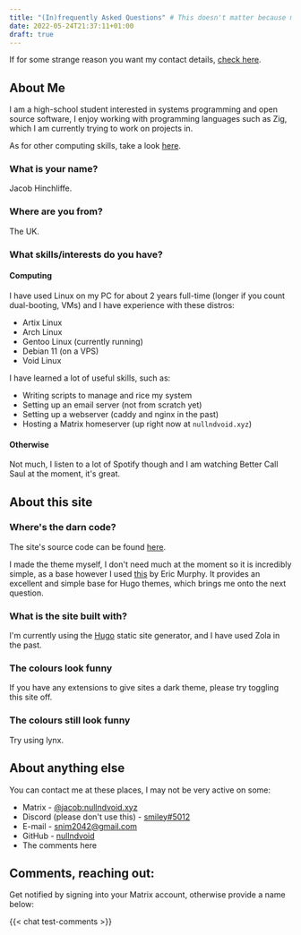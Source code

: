 ```yaml
---
title: "(In)frequently Asked Questions" # This doesn't matter because my theme doesn't show it
date: 2022-05-24T21:37:11+01:00
draft: true
---
```


If for some strange reason you want my contact details, [check here](#about-anything-else).

## About Me

I am a high-school student interested in systems programming and open source software, I enjoy working with programming languages such as Zig, which I am currently trying to work on projects in.

As for other computing skills, take a look [here](#what-skillsinterests-do-you-have).

### What is your name?

Jacob Hinchliffe.

### Where are you from?

The UK.

### What skills/interests do you have?

#### Computing

I have used Linux on my PC for about 2 years full-time (longer if you count dual-booting, VMs) and I have experience with these distros:

* Artix Linux
* Arch Linux
* Gentoo Linux (currently running)
* Debian 11 (on a VPS)
* Void Linux

I have learned a lot of useful skills, such as:

* Writing scripts to manage and rice my system
* Setting up an email server (not from scratch yet)
* Setting up a webserver (caddy and nginx in the past)
* Hosting a Matrix homeserver (up right now at `nullndvoid.xyz`)

#### Otherwise

Not much, I listen to a lot of Spotify though and I am watching Better Call Saul at the moment, it's great.

## About this site

### Where's the darn code?

The site's source code can be found [here](https://github.com/nullndvoid/nullndvoid.xyz).

I made the theme myself, I don't need much at the moment so it is incredibly simple, as a base however I used [this](https://github.com/ericmurphyxyz/hugo-starter-theme) by Eric Murphy. It provides an excellent and simple base for Hugo themes, which brings me onto the next question.

### What is the site built with?

I'm currently using the [Hugo](https://gohugo.io) static site generator, and I have used Zola in the past. 

### The colours look funny

If you have any extensions to give sites a dark theme, please try toggling this site off.

### The colours still look funny

Try using lynx.

## About anything else

You can contact me at these places, I may not be very active on some:

* Matrix - [@jacob:nullndvoid.xyz](https://matrix.to/#/@jacob:nullndvoid.xyz)
* Discord (please don't use this) - [smiley#5012](https://discordapp.com/users/301427890694914049)
* E-mail - [snim2042@gmail.com](mailto:snim2042@gmail.com)
* GitHub - [nullndvoid](https://github.com/nullndvoid)
* The comments here

## Comments, reaching out:

Get notified by signing into your Matrix account, otherwise provide a name below:

{{< chat test-comments >}}
